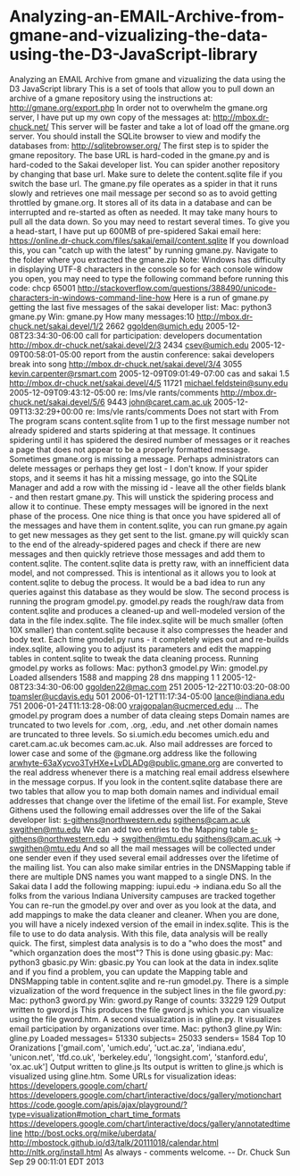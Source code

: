# Analyzing-an-EMAIL-Archive-from-gmane-and-vizualizing-the-data-using-the-D3-JavaScript-library
Analyzing an EMAIL Archive from gmane and vizualizing the data using the D3 JavaScript library  This is a set of tools that allow you to pull down an archive of a gmane repository using the instructions at:  http://gmane.org/export.php  In order not to overwhelm the gmane.org server, I have put up  my own copy of the messages at:   http://mbox.dr-chuck.net/  This server will be faster and take a lot of load off the  gmane.org server.  You should install the SQLite browser to view and modify the databases from:  http://sqlitebrowser.org/  The first step is to spider the gmane repository.  The base URL  is hard-coded in the gmane.py and is hard-coded to the Sakai developer list.  You can spider another repository by changing that base url.   Make sure to delete the content.sqlite file if you  switch the base url.  The gmane.py file operates as a spider in  that it runs slowly and retrieves one mail message per second so  as to avoid getting throttled by gmane.org.   It stores all of its data in a database and can be interrupted and re-started  as often as needed.   It may take many hours to pull all the data down.  So you may need to restart several times.  To give you a head-start, I have put up 600MB of pre-spidered Sakai  email here:  https://online.dr-chuck.com/files/sakai/email/content.sqlite  If you download this, you can "catch up with the latest" by running gmane.py.  Navigate to the folder where you extracted the gmane.zip  Note: Windows has difficulty in displaying UTF-8 characters in the console so for each console window you open, you may need to type the following command before running this code:      chcp 65001  http://stackoverflow.com/questions/388490/unicode-characters-in-windows-command-line-how  Here is a run of gmane.py getting the last five messages of the sakai developer list:  Mac: python3 gmane.py  Win: gmane.py   How many messages:10 http://mbox.dr-chuck.net/sakai.devel/1/2 2662     ggolden@umich.edu 2005-12-08T23:34:30-06:00 call for participation: developers documentation http://mbox.dr-chuck.net/sakai.devel/2/3 2434     csev@umich.edu 2005-12-09T00:58:01-05:00 report from the austin conference:  sakai developers break into song http://mbox.dr-chuck.net/sakai.devel/3/4 3055     kevin.carpenter@rsmart.com 2005-12-09T09:01:49-07:00 cas and sakai 1.5 http://mbox.dr-chuck.net/sakai.devel/4/5 11721     michael.feldstein@suny.edu 2005-12-09T09:43:12-05:00 re: lms/vle rants/comments http://mbox.dr-chuck.net/sakai.devel/5/6 9443     john@caret.cam.ac.uk 2005-12-09T13:32:29+00:00 re: lms/vle rants/comments Does not start with From   The program scans content.sqlite from 1 up to the first message number not already spidered and starts spidering at that message.  It continues spidering until it has spidered the desired number of messages or it reaches a page that does not appear to be a properly formatted message.  Sometimes gmane.org is missing a message.  Perhaps administrators can delete messages or perhaps they get lost - I don't know.   If your spider stops, and it seems it has hit a missing message, go into the SQLite Manager and add a row with the missing id - leave all the other fields blank - and then restart gmane.py.   This will unstick the  spidering process and allow it to continue.  These empty messages will be ignored in the next phase of the process.  One nice thing is that once you have spidered all of the messages and have them in  content.sqlite, you can run gmane.py again to get new messages as they get sent to the list.  gmane.py will quickly scan to the end of the already-spidered pages and check  if there are new messages and then quickly retrieve those messages and add them  to content.sqlite.  The content.sqlite data is pretty raw, with an innefficient data model, and not compressed. This is intentional as it allows you to look at content.sqlite to debug the process. It would be a bad idea to run any queries against this database as they would be  slow.  The second process is running the program gmodel.py.  gmodel.py reads the rough/raw  data from content.sqlite and produces a cleaned-up and well-modeled version of the  data in the file index.sqlite.  The file index.sqlite will be much smaller (often 10X smaller) than content.sqlite because it also compresses the header and body text.  Each time gmodel.py runs - it completely wipes out and re-builds index.sqlite, allowing you to adjust its parameters and edit the mapping tables in content.sqlite to tweak the  data cleaning process.  Running gmodel.py works as follows:  Mac: python3 gmodel.py Win: gmodel.py  Loaded allsenders 1588 and mapping 28 dns mapping 1 1 2005-12-08T23:34:30-06:00 ggolden22@mac.com 251 2005-12-22T10:03:20-08:00 tpamsler@ucdavis.edu 501 2006-01-12T11:17:34-05:00 lance@indiana.edu 751 2006-01-24T11:13:28-08:00 vrajgopalan@ucmerced.edu ...  The gmodel.py program does a number of data cleaing steps  Domain names are truncated to two levels for .com, .org, .edu, and .net  other domain names are truncated to three levels.  So si.umich.edu becomes umich.edu and caret.cam.ac.uk becomes cam.ac.uk.   Also mail addresses are forced to lower case and some of the @gmane.org address like the following     arwhyte-63aXycvo3TyHXe+LvDLADg@public.gmane.org  are converted to the real address whenever there is a matching real email address elsewhere in the message corpus.  If you look in the content.sqlite database there are two tables that allow you to map both domain names and individual email addresses that change over  the lifetime of the email list.  For example, Steve Githens used the following email addresses over the life of the Sakai developer list:  s-githens@northwestern.edu sgithens@cam.ac.uk swgithen@mtu.edu  We can add two entries to the Mapping table  s-githens@northwestern.edu ->  swgithen@mtu.edu sgithens@cam.ac.uk -> swgithen@mtu.edu  And so all the mail messages will be collected under one sender even if  they used several email addresses over the lifetime of the mailing list.  You can also make similar entries in the DNSMapping table if there are multiple DNS names you want mapped to a single DNS.  In the Sakai data I add the following mapping:  iupui.edu -> indiana.edu  So all the folks from the various Indiana University campuses are tracked together  You can re-run the gmodel.py over and over as you look at the data, and add mappings to make the data cleaner and cleaner.   When you are done, you will have a nicely indexed version of the email in index.sqlite.   This is the file to use to do data analysis.   With this file, data analysis will be really quick.  The first, simplest data analysis is to do a "who does the most" and "which  organzation does the most"?  This is done using gbasic.py:  Mac: python3 gbasic.py  Win: gbasic.py    You can look at the data in index.sqlite and if you find a problem, you  can update the Mapping table and DNSMapping table in content.sqlite and re-run gmodel.py.  There is a simple vizualization of the word frequence in the subject lines in the file gword.py:  Mac: python3 gword.py Win: gword.py  Range of counts: 33229 129 Output written to gword.js  This produces the file gword.js which you can visualize using the file  gword.htm.  A second visualization is in gline.py.  It visualizes email participation by  organizations over time.  Mac: python3 gline.py  Win: gline.py   Loaded messages= 51330 subjects= 25033 senders= 1584 Top 10 Oranizations ['gmail.com', 'umich.edu', 'uct.ac.za', 'indiana.edu', 'unicon.net', 'tfd.co.uk', 'berkeley.edu', 'longsight.com', 'stanford.edu', 'ox.ac.uk'] Output written to gline.js  Its output is written to gline.js which is visualized using gline.htm.  Some URLs for visualization ideas:  https://developers.google.com/chart/  https://developers.google.com/chart/interactive/docs/gallery/motionchart  https://code.google.com/apis/ajax/playground/?type=visualization#motion_chart_time_formats  https://developers.google.com/chart/interactive/docs/gallery/annotatedtimeline  http://bost.ocks.org/mike/uberdata/  http://mbostock.github.io/d3/talk/20111018/calendar.html  http://nltk.org/install.html  As always - comments welcome.  -- Dr. Chuck Sun Sep 29 00:11:01 EDT 2013
